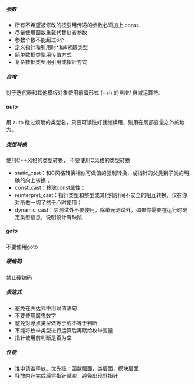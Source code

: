 ##### 参数

* 所有不希望被修改的按引用传递的参数必须加上 const.
* 尽量使用函数重载代替缺省参数.
* 参数个数不能超过6个
* 定义指针和引用时*和&紧跟类型
* 简单数据类型用传值方式
* 复杂数据类型用引用或指针方式

##### 自增

对于迭代器和其他模板对象使用前缀形式 (++i) 的自增/ 自减运算符.

##### auto

用 auto 绕过烦琐的类型名，只要可读性好就继续用，别用在局部变量之外的地方。

##### 类型转换

使用C++风格的类型转换， 不要使用C风格的类型转换
* static_cast：和C风格转换相似可做值的强制转换，或指针的父类到子类的明确的向上转换；
* const_cast：移除const属性；
* reinterpret_cast：指针类型和整型或其他指针间不安全的相互转换，仅在你对所做一切了然于心时使用；
* dynamic_cast：除测试外不要使用，除单元测试外，如果你需要在运行时确定类型信息，说明设计有缺陷

##### goto

不要使用goto

##### 硬编码

禁止硬编码

##### 表达式

* 避免在表达式中用赋值语句
* 不要使用魔鬼数字
* 避免对浮点类型做等于或不等于判断
* 不能将枚举类型进行运算后再赋给枚举变量
* 指针使用前判断是否为空

##### 性能

* 谁申请谁释放。优先级：函数层面，类层面，模块层面
* 释放内存完成后将指针赋空，避免出现野指针
